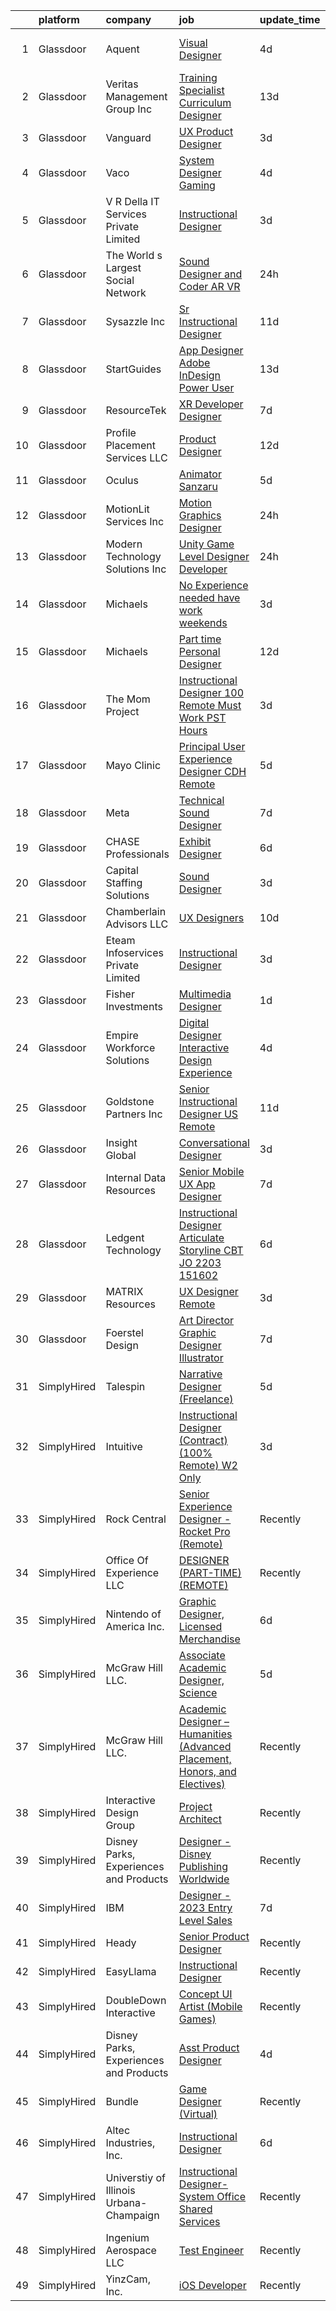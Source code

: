 

|    | platform    | company                                 | job                                                                                                                                                                                                                                                                                                                                                                                                                                                                                                                                                                                                                                                                                                                                                                                                                                                                                                                                                                                                                                                                                                                                                                                                                                                                                                                                                                                                                                                                                                                                                                                                                                                                                                         | update_time   | location          |
|---:|:------------|:----------------------------------------|:------------------------------------------------------------------------------------------------------------------------------------------------------------------------------------------------------------------------------------------------------------------------------------------------------------------------------------------------------------------------------------------------------------------------------------------------------------------------------------------------------------------------------------------------------------------------------------------------------------------------------------------------------------------------------------------------------------------------------------------------------------------------------------------------------------------------------------------------------------------------------------------------------------------------------------------------------------------------------------------------------------------------------------------------------------------------------------------------------------------------------------------------------------------------------------------------------------------------------------------------------------------------------------------------------------------------------------------------------------------------------------------------------------------------------------------------------------------------------------------------------------------------------------------------------------------------------------------------------------------------------------------------------------------------------------------------------------|:--------------|:------------------|
|  1 | Glassdoor   | Aquent                                  | [Visual Designer](https://www.glassdoor.com/partner/jobListing.htm?pos=128&ao=1110586&s=58&guid=0000018311af1ea99a2c6d541a03924d&src=GD_JOB_AD&t=SR&vt=w&cs=1_7cd5816c&cb=1662449033264&jobListingId=1008111964850&cpc=5EFBB0462F9C6B7A&jrtk=3-0-1gc8qu7mai7np801-1gc8qu7msii0t800-673c0b8a42a72014--6NYlbfkN0DMrcEu7yrtATojKJA7cEzGQ3FdRGWLh0CZQInL4ECGI9gD0Wolx9R2v-Aex0-GK06RzUj3HimVX-MT3oMg6KOPSKPv1Rpa7BR-RLSKrraKIL17gtWjZoeLVJFtf-XHvKop-NFVhS53tkJinc44k5HCWsOhsrIAOYQU22rg0KyNqrTEyzF4s9ggAWqzS4kQisqFPLLPNH7gnuB2TfsJzwQYpMzdYVprHbBhQikAZHfFj35ERU_E7LGsWK9G0YhdTEL_CKaii-zTsElPKhOPZETZo_hlwIz9KJKMgUvhrXZ69Mt6AdMMgPdqLmWegu-gEupbZ7ChvzDGqKUbZoWDpJ99dcR7i9iUKX0gfVzyX3Emvr1BYTvi-6arxNZYfH_jrbUlK0f2IRbMs269owqgP7Q7vwlMB7zAr4ZFitlz7scPGHZt24SVhXQah4gQBy3Uhe6ZTcW9X8jZag%3D%3D)                                                                                                                                                                                                                                                                                                                                                                                                                                                                                                                                                                                                                                                                                                                                                                                                                                                                                                           | 4d            | San Francisco, CA |
|  2 | Glassdoor   | Veritas Management Group  Inc           | [Training Specialist Curriculum Designer](https://www.glassdoor.com/partner/jobListing.htm?pos=121&ao=1110586&s=58&guid=0000018311af1ea99a2c6d541a03924d&src=GD_JOB_AD&t=SR&vt=w&ea=1&cs=1_9d3a8b75&cb=1662449033264&jobListingId=1008088623135&cpc=C4A69CCDBB3B9599&jrtk=3-0-1gc8qu7mai7np801-1gc8qu7msii0t800-5bdea39022ee96d7--6NYlbfkN0AwL9nwKinBujlUHd3bnOteLMhe8AWPbYYjEMBC_yUuta8Lk9bb-2a1I5FGaQqxjXl5GxCoiMAopUXM03MZuZKAbrGtpWjCVy2g-eUtYyMff4e6aEGPRBnR3Dyd1ExvDjyTMt9XN5DpynFCrMEkFzaWHhX3rmRsINuN5UT-YBrk4TCTK4Xi24CuYWqtVWedBCb8ufIQrMYBzH7_UVQZ01Hw91TpXFWGQWc2f09E--EuC8yfOtUfEB8-DJ-9_nsuqLmXOiXzCrNNWvlyOeNKKIFTFxQUgtcXOf_j_wqV-xJrAcrwxJbg0YOZn0pxbBdpxJuJyOgczRH8mgCcQYQN3XOEgnNBTWte2MTdvLm34ZbZhtkrrI_47F8IVLwZ_SStrtL-cGbnYfugsKi85qZIZ8JSOjnadtHLKeHzoMmkEkMUG3HBdPKWyPl-hVy5s8ndY7OvHduzUFTdavj8QfqSgWJEPOQEJ5szehdX-Md4OXGvnin3rXhYlMGGGwl0mO1mHSnFsfOI_kmpkl-yE_QRNJ15)                                                                                                                                                                                                                                                                                                                                                                                                                                                                                                                                                                                                                                                                                                                                                                                                          | 13d           | Remote            |
|  3 | Glassdoor   | Vanguard                                | [UX Product Designer](https://www.glassdoor.com/partner/jobListing.htm?pos=113&ao=1110586&s=58&guid=0000018311af1ea99a2c6d541a03924d&src=GD_JOB_AD&t=SR&vt=w&cs=1_0f09b1a1&cb=1662449033262&jobListingId=1008113644865&cpc=C891152315FA1AD8&jrtk=3-0-1gc8qu7mai7np801-1gc8qu7msii0t800-3082cdf00464cc93--6NYlbfkN0BWQs_M7ZA8XLbIFWVw-PYcVVEPryqVLyWhKaEKPskHy2YkbHyHJDwBFABfX2IzFJXkbKN9ozcgFKfUE0onPTRdIMlH-5pwr5Gsrdb1pdh9AUQDiUPLFzRZe-awN96yoiqppcDf9iQn_iOdz3za5fH9X065JwPF33bds0VMtSboovic-aX51CNcoZnP7i-ALJzG94HRQLTpe6PFbNYb7CarIJcw4GySDdAuzpLxVOFx-KksG6pABMlkS2oAn-Zev4XRDsjGTfhj1qv7pciFMMczFD4vTs9nZujLvumGpEzFhYdep3mRbnn12BkEHWNEXVGq3NuWNXhQqI22f7nGmYi9fdvhlgVaN_U_dtN1-gxOYxENcvgBvhDSvx0hTOaCChJWzmIX_HKEQZ-cq8_OI93gYAFZH3stIpu6lVb15IGPvr6gf_-jehAtFULwbx5BS-isls49fxUIw_OHYdbusDUSi_rWtnUS87N5PJI7KDauE1uHbcME3WEf0b1Kr36JKeN6aC29Qo0DvqFV_cOqEBTvC22rl3h_6FULxaY8eSvn4z78l4LcQbIPio3pEtAEU1u1ouO7nJnePTta0eC1Sx_5d51ylmCvKSLCLIW3o0r8FEnFJx_cQNhlCxOKi2E9llvslphf8nw6oQLF3atpVBkTB2eI0g6wIZhWNmcPFtGOJ468gl6Q1_-kwaTOP7mFByjZovP0BAI-BQL-Ul06iXbdjLAXqD821N4CV8ch36YC1dDymGnZEI43hYJiQe3QgWkC-AUa_wkBx-wCsfPGdqo-69tQf3epZPpKlZsUJJ51svmQDZSYEl0iVOx2uRfHOqCCXG3S7SeFI-S73JxLt7VBSHnM168X3PCKZblNlR2S72MYWLmQrGqSkt_aB9M1qX1JTtMc5Nz4z4Vw2CHpqQIkWB3wnOSS8wS76UpLoXG7m4KyAPbQSBFGszDp5M_oUiIlgVyr3n6EuFFEANa73YNvLZ_MaV2yqAjm1zif76ctlNv37BO_c8t6h-KJ8RuzcK_AnE5ZLN-XJ0UcZrDtNe1JhNiJu6bfGtiorR6JezEN1w%3D%3D)                                                                                                                                                                                                                                                                       | 3d            | Remote            |
|  4 | Glassdoor   | Vaco                                    | [System Designer  Gaming](https://www.glassdoor.com/partner/jobListing.htm?pos=112&ao=1110586&s=58&guid=0000018311af1ea99a2c6d541a03924d&src=GD_JOB_AD&t=SR&vt=w&ea=1&cs=1_4d312ec1&cb=1662449033263&jobListingId=1008110168654&cpc=C4A69CCDBB3B9599&jrtk=3-0-1gc8qu7mai7np801-1gc8qu7msii0t800-1418fff10eaba24e--6NYlbfkN0D_sybMACCpf9B-677oK5j6rPldVB6BlrVvFjO_o-GJZbzuF-qh4PxErFUqfUsv_6txMq4qO4BF59x5OmmMqWBq2eMsQXzcbwuDv4advwF3gy-ueN0P2coOBG7i_TS-t2iXgGBrt8G5EfCtWuwRTcokAON6i8sx_EwdBREiOyTbx-vIBsTyCyzcNVe9O9SFQTnyDqVsOpDLwik4Vu1Jq0LTXATfRu2HMp0Z1XF7tb7orc2ap7CzSosrP14yc_AEgHqNd_jIcZvej1Z3Y-GvAx2PYRqGCSRs2HcuVT3qX_fEbrzrUaojbTHzHf9Dkc-BQC7X08gEz2YWAbfGDFUIFtfsMHvdtEwBWWapcUGu4A_BMo8gZcf_6n881FhXgH94hScnGMA_Wp0J7qGWqN9BlASxzy131HdxyMf7XVpcROlCTWXW3IkwRtw2iSie-4NU_dRJX0Rn87iTBZ2IGZieQCrtI5DHh4YmRH4TA0XG55wWiD7lisOiDzpL8vOoh5uSb52D5OQX6s1NFwQNdlzMFJhk6etcKU72bW2SSs1ltqpEwA%3D%3D)                                                                                                                                                                                                                                                                                                                                                                                                                                                                                                                                                                                                                                                                                                                                                                                              | 4d            | Los Angeles, CA   |
|  5 | Glassdoor   | V R Della IT Services Private Limited   | [Instructional Designer](https://www.glassdoor.com/partner/jobListing.htm?pos=106&ao=1110586&s=58&guid=0000018311af1ea99a2c6d541a03924d&src=GD_JOB_AD&t=SR&vt=w&ea=1&cs=1_7d545916&cb=1662449033262&jobListingId=1008114766072&cpc=9908D8D4413DBB8A&jrtk=3-0-1gc8qu7mai7np801-1gc8qu7msii0t800-cf474f3642b24d94--6NYlbfkN0BCfH3gCGpMIZQRxhXoUlG1SCQU1pI8drFJx67PhZnu-KjHoYoYcHCEFHTdji-YRv6Tc4uXmEWKVCrm93-qDYpviG9vrn7DLH4nLfJ9TO6fEthmqCO1KiNIMEN4Xu8wcNYe8TrFmbDNu_ulrD5bcq6w41p049XOI9PzRxt8NTzO7XlJp3bxZzc9DU3AmJUlMtH4GtUTUHez5_-5DdrFOuCqNzhyzwbQlTPz2O89x3xUqINVeGSOilCYrxB2-QL2YXaMjh0YFO4kudizIV5P4b86aAPzy8Im1rYp_yE-idzD39A8rLwdIY_1g5Pa8DIP8lrxOUAafG-il9lUx1TTeSAAep6EOlb96fRzGgJ3corp8i9lcyfz91tQ0P6YjD0HQvcHT3V3K-bb2dqu1JqY1DngKCYbGhEESA03nGIUzqpYEZw0tuuQhBgv882z587usu3cLK9-IsuBbufHoK8ylK9PJpqejPpePhNoOuCTGMbfAo9oNIZNWBhGZbqe6FT53nKP99cbtmNSpA%3D%3D)                                                                                                                                                                                                                                                                                                                                                                                                                                                                                                                                                                                                                                                                                                                                                                                                                               | 3d            | Remote            |
|  6 | Glassdoor   | The World s Largest Social Network      | [Sound Designer and Coder  AR VR ](https://www.glassdoor.com/partner/jobListing.htm?pos=125&ao=1110586&s=58&guid=0000018311af1ea99a2c6d541a03924d&src=GD_JOB_AD&t=SR&vt=w&ea=1&cs=1_8808c6da&cb=1662449033264&jobListingId=1008119621897&cpc=C63BD00756FD6F58&jrtk=3-0-1gc8qu7mai7np801-1gc8qu7msii0t800-792e069ce58ec255--6NYlbfkN0DSgjPPcnEdvoK3uuxfISLALE6pB1FR7YSHOr_tSg5_QGIhoz_2VqUepdcKLBLI_zSAkyoPLr8SW09-PjMp5E3sUsZ27AYwJCrMelMSnXS0uT1ZKTCetCxW1DzSBrWn2OZEGuHuHB4Kpypt8iVx5QGZb1-8THVZWrH1Dg0s0-WNklFEyS_twdARqCFtcfedlNV25zKGU6wjfviISwmDo9Pwq8ATAAKbmCOolH_vcoqkAvIPtmBeqY04dwZiEVlinlu7KxC8rHiA-335zFHWqt2Z5psYB4FeBODdBMO8qN9sCNwWdQZ5_FHF0QbRD84EwOdwwyS1khqaHBsMiY9jNuOVJG5waH2eHgPMumKUF9BqB0QML75-gruwkOARcCQWm1d6mW7o5A1KJ6T7H4KBTeayxH7OLsU3eaD8XGb5UQpec6vIMXSH8b3yc9_H6GqHb7hzUz96SW5GQlkHVK3Nm4Gfep7PDUI4FkWhuDCsuFXMQ2JwN8AW1YdCGOA0SNtf21Q38izPTytONA_0j-h-m5soYTXJHwM5u07KnFa1MDbUPKyv8ULk3Hjkojo8rp-Qam-KEq5fZrg5mVq9-R4RS4m7)                                                                                                                                                                                                                                                                                                                                                                                                                                                                                                                                                                                                                                                                                                                                                 | 24h           | Baltimore, MD     |
|  7 | Glassdoor   | Sysazzle Inc                            | [Sr  Instructional Designer](https://www.glassdoor.com/partner/jobListing.htm?pos=124&ao=1110586&s=58&guid=0000018311af1ea99a2c6d541a03924d&src=GD_JOB_AD&t=SR&vt=w&ea=1&cs=1_ce549ad2&cb=1662449033264&jobListingId=1008094371868&cpc=AC285F3A3ECA6BB0&jrtk=3-0-1gc8qu7mai7np801-1gc8qu7msii0t800-d1e30eb564645d32--6NYlbfkN0BHmuOUQiGxZlIboXRCrnOB1bk0QkSGbGX7yxzhgRysNhglpeekY3X1wDa7BzirfJIE-XZI96pT4vsCDo_PwVhCrQa8H_dn6HuGc3dI6Au5lFOBOQnw88rRufmRln1Uzxma7VZhtrwMd6uMTKFJi1s8KhsbQhyj9AFtzXfcqHMAkMfzRW14V10xerNyCpWVtNwoUAgewbFbUBAAsWxzbTt9C-uNRmieJIqKYwJ43Aseps6W190fhd77Ix5molR_7FxdwKA8_5H-jTVvNeWN3UEcY9iwXXpjg_7DGI8qh8nTVKuaza9Bgm0oHKi20ks7u9dxO9gKNh5aI2no6XjC5uCfLNqShAJHnUxaqK52smo7KEbaONlMi_GOZ5Ou6x-0mslVhdn7JZgFrJzcUPkksjZ6hIlsz6LtUOO4cvn5E0eHOurvYax6MhPIbwA8DZEAe3v8_I6UdLL4tRrTjK4NLQ80w4418ofnU-vXQ-GAOai1sMjaBJxoI0WN)                                                                                                                                                                                                                                                                                                                                                                                                                                                                                                                                                                                                                                                                                                                                                                                                                                                       | 11d           | Remote            |
|  8 | Glassdoor   | StartGuides                             | [App Designer  Adobe InDesign Power User ](https://www.glassdoor.com/partner/jobListing.htm?pos=101&ao=1110586&s=58&guid=0000018311af1ea99a2c6d541a03924d&src=GD_JOB_AD&t=SR&vt=w&ea=1&cs=1_6d9813a1&cb=1662449033261&jobListingId=1008088538363&cpc=D8FBC54B4F16B65F&jrtk=3-0-1gc8qu7mai7np801-1gc8qu7msii0t800-96c1ef37c7c42844--6NYlbfkN0BdDHiSlq2TKVYTvK036ioTcRDjelCKzvFOpLFiF--0ifFBawJxXnTBRrme4BtAjLGXlVzX8tdC_e-viL-RKUNwPord6kvhKxvtO7i9QRJ0XshgBcx2IpgAV-b4qsyE3slqMTe3QUAoybcJ_es6hWv28W5fI5iJXpx0-ofWnP41A7VY8MDkF5-GeL-2NpbbCRW1DrzSgoPoLs6nWZgsklRRYAvWlq68rF74ySGnmU4i_kmTtsbOj6FAF8rtD4Few9VeezzUe6DuRMZ_ZaiXhgOHd08a3mGtv-_TpZ2IKvoT1wo2STBICdREpTehBruAFbJh3F4PvcdjlDYY1lWq4Tx5hnDc0LtmUamZFEzmYcR1XHYg_nPl0HDuE20pYz37Q9_7oJ71mE5f0XGpZynSGF8tArqncRuO7EilZ_71Oyztrf8asAT_fd9i_iGnlYLJyp9iGN8OQavJjFxyC6Ei4fj22DSRiHsaIm2lZ5wBshCB2NScLl9SY3Y92ng5tETUoAPcBxJUbKqoinSs33qi29I8ntT5Ng3iPXI%3D)                                                                                                                                                                                                                                                                                                                                                                                                                                                                                                                                                                                                                                                                                                                                                                                           | 13d           | Remote            |
|  9 | Glassdoor   | ResourceTek                             | [XR Developer   Designer](https://www.glassdoor.com/partner/jobListing.htm?pos=118&ao=1110586&s=58&guid=0000018311af1ea99a2c6d541a03924d&src=GD_JOB_AD&t=SR&vt=w&ea=1&cs=1_0bf66971&cb=1662449033263&jobListingId=1008101557406&cpc=92BEE8AC7E71C1CB&jrtk=3-0-1gc8qu7mai7np801-1gc8qu7msii0t800-072caf7674237d89--6NYlbfkN0DAUWiHVvTL3qSwCPlAGxP_Kyyv6-P4DkM9fZj4wgGgrfYHW_oRckNsoyvUy_uCFBTnj-gxWQMbwZyu9ARnspb5lSdvE56UGWTSNsLhRmHfuYTWj-9hxqZCyITxGQWhSGXFDv_cYkBELCHqlIM5lFGaplZPk184FOE_L81nEOXljzOhTZj5iiaA5i3BVbxg1cxr_whgZYjvmrkMCZp7E4vsFs3KCH9T-hbEli4zi0PK5XDOGMj6sLs25OZMjywmWbn9Y34ztRa85TV4gz8x1H-YruvrmWrRPwVqEVFYpcrjc5r3Vo4d-uixFNtln9wikIqFdOgItBYdTCCI5yl0b8G6dguyR_qJqRaCW8U1p--mlRB7BX5hWJVEDMqSqVFgbGGLarE9WPyhVqdISKY3NrjFq4vNj9u6f6Y4EIfjTg5SGS4Pod1YoHR5Apo52Aok9Zb0mSQjkf2bwhioKqI7lrPu3UuR421rr25nZc3_g0zfBvdDwPSjB0FItPwd-2Jia7VHzs_qEo9MOg%3D%3D)                                                                                                                                                                                                                                                                                                                                                                                                                                                                                                                                                                                                                                                                                                                                                                                                                              | 7d            | Nashville, TN     |
| 10 | Glassdoor   | Profile Placement Services  LLC         | [Product Designer](https://www.glassdoor.com/partner/jobListing.htm?pos=117&ao=1110586&s=58&guid=0000018311af1ea99a2c6d541a03924d&src=GD_JOB_AD&t=SR&vt=w&ea=1&cs=1_b6c23d8e&cb=1662449033263&jobListingId=1008091604794&cpc=2C031D2D3FF29DE7&jrtk=3-0-1gc8qu7mai7np801-1gc8qu7msii0t800-befc162cad752cb3--6NYlbfkN0AB9QmTA0CCjNV0D_cA_rQfbQIKI-slyn3CIlmX3zDlnnk7S89tk6b_lE3bmj4GiGS56a7MTYHFpv7g_o3M4EMA7ASAIV_4RZjY7YG5Le5iaArOMnH1-qpBKVYl5NMWcNilF57NrWKa9avNPAsDAwxlQMfxTn6G2Kyd0BBh3UO1_f6APvOCM24bRe_aIw4wIhGNylgZ5CSir-B1pKpt9Uq-b-gutgp6zZ6Bj0BIF0geqgPluPjwfUyLUTNnW6ngJ-tUj_4s85gX6vzz_Mr6WDk8HXEAKcr68rSWe4WhpY9NdplaurEwm_19OkhnHaHTxqrpZFn7HkFfAeV5j3EdcoXHUCPPka28mXwuWQH7tvogILbLCcdbue1wVqZ5MbZowvZhaFDxF6rFQAW977MLgy7y6bvnbwPN74rG7r9YbVOLhiOefou0DB1cwQ2e63JNL8X13G6q-ivbszuPbD7XnxX5wkjBg9h4nBWnhgZIGjA7PNc1DPew60oHuiQOk-6Cwz1oSde6_8ap-faTq69xdh7wFcw4cqWouUTmTTHFy3SjZOQnJTo87PC4)                                                                                                                                                                                                                                                                                                                                                                                                                                                                                                                                                                                                                                                                                                                                                                                                 | 12d           | Baltimore, MD     |
| 11 | Glassdoor   | Oculus                                  | [Animator   Sanzaru](https://www.glassdoor.com/partner/jobListing.htm?pos=110&ao=1110586&s=58&guid=0000018311af1ea99a2c6d541a03924d&src=GD_JOB_AD&t=SR&vt=w&cs=1_6afa4559&cb=1662449033262&jobListingId=1008107989369&cpc=149B3D5996025BBA&jrtk=3-0-1gc8qu7mai7np801-1gc8qu7msii0t800-75245e87e8db6e8c--6NYlbfkN0DYl4UJW4r1Vl7FEn6T9F-rD9lpC-0oMJVSiWjK_MGUd8e8cHXcpv6KPyjLHZEfqkXwCrjci5IV6ZLm8kPtj3tr1HGtLjURCM6O00QyEjX0TGIouoQRA0h3IAyy6vhZyjWtYu8gn9rv4Bk44rb-dFTX5vcMkCRXyjuQ4w7-7ua_Nr6FAN2nFnxsTn2pw6Xn22NCKxut-gUcDcbJeI2Cs-OgQVBHEGextp_TnksID1bG3Eh1GZYlz3gbMLtPCcEvFTZSn2jsOmKu0FGSfoDZNUTDvW6F8sYnzgHIS8MQSJiUMyfrcWSZl_TtXOY4Zpm_BwrCQwvjWnhDP-4Dcyb7J4wxdcPyOO9C_le208n6E0AbvFRLdr8RHgOIm1E4MM-sRlPjoGJs3uCYhBIUWZH7_ERffpopmQamsnccfQ1Qi84--DusXkv-Tb4EIZRYshZdPXWVcYl_M9ZzS28Ho0GDTTnjekEFxF1Q_JB5Iml9JA3bex2LuEQLw90l9DaSTfrtruITg_RFQaJTT26T0cOKw_zDHXaJMRpco5NpO1dFLm_PataxuXTtvD5kPFa-p-pf4MmmIiOQKEwxvLQIVhdiNAM5cDfq94JTZ33fzSXh6BaFX_NUkrDD-UFPbk_xQMgEXgEl9ixQ-NwLIK-5wpwwhQkVar2wOhvURuqIhNDkFlrZa6MuGY56XEJWvz5V1T5IVF4PLMV-6Qa3l9PXZ_m2py2tRs6JgxM77EqRAY_lGP9_4iWmLhOkw5lXh9D0zRJHJYny6fl1k8WbGdpqXIU28-uXf6fY9SK0zBYBe2WOiwaW-9q5irdGfVK-bjthyVysEs1c0mokB4HurMItmfErTxYFE86uWsN248C4jmsSyQ_CxvwA7qIo3EUpTtFh333j_4zkcp9UFWK1GONs46D83RfEGKlxf2ka_tdpXhgKI4C-Z25cN2dXalJ_P-caaRn9oGya33P7eyDzktHAxxvV9DKm7rpDoVQp_qCNE5RnxDebiTvCuGGOC_9vlNCDyJPzlDIlBrIQnc1xJmHIMBeL_agJw-8TbFCBfPJnJzCZlknMuZGXLHGGFhQv)                                                                                                                                                                                                                                                                    | 5d            | Remote            |
| 12 | Glassdoor   | MotionLit Services Inc                  | [Motion Graphics Designer](https://www.glassdoor.com/partner/jobListing.htm?pos=102&ao=1110586&s=58&guid=0000018311af1ea99a2c6d541a03924d&src=GD_JOB_AD&t=SR&vt=w&ea=1&cs=1_dff8a736&cb=1662449033261&jobListingId=1008118834915&cpc=82ABD2B5CEB98952&jrtk=3-0-1gc8qu7mai7np801-1gc8qu7msii0t800-7e2b2005b4934422--6NYlbfkN0BxZ_fTHDykBT8bkyaW_nA86bNyNWonFLhpBkGzLq216VBtLMhqdqV6QnhSB4zcIGHIAHqXQZGubJ2IzJVab5JqN6RACrqXzb19SK4kqbvukQlxo0bZfeE0GOj3lSMcX7igfUmKOc35E5nOcr1UxhRr9nWxwlYrEW45htMnz26t4oyRujYt6x10zrsBG62W09GwsB4cB2u3HveZgWzITeyAqeV0vzRk-ensyF6T7fair0aWThI_pIisvNfJNmfm8ZvNdayZfHCi7I3tylhCk1Pw0wMIWzEQ8noufOTQ8FoJdEBjQ9OPykF7js0r5jUswbVAMOjUsDtBDZVfS7jfb6U13ddssOdb9i58cep_9K6dmbn4IluP1_yD6WeUASxOAB3mOCY4XwhDqp104i_1P6bH0LSChggJC7tTEM-mnCjWunwzCK3PKW0GDH2knFzHctqcO5G6C8T6n5fqT0AyOlkKojFHI9mTD-3UQdTAJrdBOvwrN82GJToRihkhMeJet_RcJdl3d8iAhQ%3D%3D)                                                                                                                                                                                                                                                                                                                                                                                                                                                                                                                                                                                                                                                                                                                                                                                                                             | 24h           | Remote            |
| 13 | Glassdoor   | Modern Technology Solutions  Inc        | [Unity Game Level Designer  Developer](https://www.glassdoor.com/partner/jobListing.htm?pos=107&ao=1110586&s=58&guid=0000018311af1ea99a2c6d541a03924d&src=GD_JOB_AD&t=SR&vt=w&cs=1_bb07f98d&cb=1662449033262&jobListingId=1008118073337&cpc=F41FEAB56D215062&jrtk=3-0-1gc8qu7mai7np801-1gc8qu7msii0t800-7a77bec5f47a1c20--6NYlbfkN0C26OT7h5zXl7z1yVTYwN1d43osiYS9hmGqw_eY7i5KFzRWaSyxghJjTLzNEsEWeJiHZflltYBQZMMhPes5urgY-ad-0Nu8FFvc_E3IswurReHzekzEABt8SHqNfN2UquNcVWAydwdYbxC-bDuq2BbvUGvupt1C7o9xFBRqxUbuUEqDKSgnTMDFpQiy5AXdMaGYeGR2GYkSKlMseJvQ5Zy-pP7POrfd-SQ6ZgsJR6aLlFnzlCsijZPtvd9_QVv4xkkT7HWnjM5bG7PncEP2_b2EqNrSlQ2HgcsTxKE0QVRTfNMG9gPN9ly8N5JvLzFbQHmvI0ZkiSwXQpaTdnbsENE9qoZhY7F_qCyAvXnUwsB_htZqK5Fs5dLGyI88yc49veGsDZ1W5xI1l9R5Qgb6qAVx0maFbe2G60DKb68B89e5BHMByJrKhkkF)                                                                                                                                                                                                                                                                                                                                                                                                                                                                                                                                                                                                                                                                                                                                                                                                                                                                                                                  | 24h           | Alexandria, VA    |
| 14 | Glassdoor   | Michaels                                | [No Experience needed have work weekends](https://www.glassdoor.com/partner/jobListing.htm?pos=108&ao=1110586&s=58&guid=0000018311af1ea99a2c6d541a03924d&src=GD_JOB_AD&t=SR&vt=w&cs=1_191011aa&cb=1662449033262&jobListingId=1008114322609&cpc=F41FEAB56D215062&jrtk=3-0-1gc8qu7mai7np801-1gc8qu7msii0t800-2efc4c7e3350992d--6NYlbfkN0DnvcQb5DApcZ8wG4jD8tGH80yX0mr-fEwGilmNgCyFOb0Qrh84gfIp-fCOZs2hP-6piGYGsXsh1AusRC7z0a_i1U-nmiK2eN0HY1LwYvzWQDHWbuZDsA-_CNXOHLr0-il7Jlw9jwcC9LYCM0QuY6EXfdN55J5nQsEO3ZYu1D-3S36SsKED9dyyUosjguGDqFcv8OBZVgyIW-RkJBCadB8OFNl0wd6esNQJlVf__UAUMnRpKu2qLsevWQy0CDhHcEjodwCtWjqdjyE1yIiL3TFfpJKtwkJMs5dtv3XEsIiDid93BVWWKBQRJwpr1gt4Aq75zP7IpDYYRENR9T20gChSMjWviytGYSpUW0CTFKxhy_KiGwC94am7lBiDgAkiOmIwRnXxsMWQvEqfAip1W63t6_I-OXEE-WkZKMkTPje1H_fbyxNRBCWCgy620V5R7p6wzW2_DW6G2on9PD4q-6hQh735XtbRU7Ipc0d--VT6A_P1eEhAJR7JqX8bm1eJR07Vd0oLE1-U6qOlo01Ym1SVFiT_WA7bpw0csKXrFDTiuCceB8zSgd3k7GxjYJtYwOt30JCYOQ0F6MMG6XvH0BGWptXLKQPDwVwCcXvMxGJDH0JAt3CkV4WmLwPWJiZMUrVeeceROmcXt6zq5dAo8brVUfPMax3C1JtioUFF7JDcyyIVuXyfLIy9nq6qEEcupf1QRKEcJ45rx05AejN5OpiCKW1uUVVzs3rXXlqh3qCrt0Xz5zaUl1a3ONKl5ZRRwQ8Eiz1WiHpgKqAzC0t10oIymJaaEOoo04692wHJs_QRwhm6clwsvX_Xli-3sDqJ392Pc70CUdjv-tIoiwtEYBOpqhrh47v79te5-zW9L0HkUGh_Q9bXCET1zBWblwSt4E6e79842FGLRYi4Pj6-2pfJG51qwC5g19wFUEw26DiqlEDh29J1lvUdFWh30ALGpzSnF71GlFQ3UKXZ6J19ypOnY3uvEc5XriLYd58oJivvwTcmuXEbHXlp8j_wtXWqINWWEuVhjuQBpUELBzJjC1_XPXOB4ofKPgipinIMrPlbigjyq9Bq9st1PrWJ6Cx8qpABUOYub3zbRJ7RA74xPQO5_ATIp8b-RZ59wa0YolF3LpDqX1FuoVf8oGSmOssWmmeBOIE0Ks4XO0icqJtmO7vpMs8nCb565l8B32GMvvCd0CaTZoTIN7RzHtos2PyWbRFlWmOS3ey7F4-K-ISaA-JuI_L3eD2z8i2TU4upJPlRTQ7orKx9APoud9olG7V34HDu0srbSvxUz1E7qKRQxx_vEh15BmDzEwQ%3D) | 3d            | Fort Worth, TX    |
| 15 | Glassdoor   | Michaels                                | [Part time Personal Designer](https://www.glassdoor.com/partner/jobListing.htm?pos=119&ao=1110586&s=58&guid=0000018311af1ea99a2c6d541a03924d&src=GD_JOB_AD&t=SR&vt=w&cs=1_7ad39641&cb=1662449033263&jobListingId=1008090942119&cpc=AC285F3A3ECA6BB0&jrtk=3-0-1gc8qu7mai7np801-1gc8qu7msii0t800-d37c1e2fdd36ac42--6NYlbfkN0DnvcQb5DApcZ8wG4jD8tGH80yX0mr-fEwGilmNgCyFOb0Qrh84gfIp-fCOZs2hP-5EvqYOzeZno3DaxwqRFCMzS8E3Y6ClWXGyoBmZQKhyynIEACbmRxWrXIs28UNavvVHCr4flNbPR-WGfBZnpclTbEWMZIG7TXrvHvpQn5igBLDTLEH8b7mfX7kcxniek5f6o3oSYuZR1-3Xh_vfx875dD3FqCh5HAgUMbXuPr5IDHBnkf9bmRYyzsbSuivtek0AeiIy76T75SEAnZRkijx30w9UM_EGfIRycdIA6o98GtSwTaEf9gD7akDpens8d0942LG68qvLViXeJtdYgnlKiHEO3ZoeXIbQWldZgc65jE3i9wIkVreDSzOXoIUziAZKqSUa-SpTzgAQQOH6RZyysLtM0vQd20un2PIllfDgaYUePxcqCKkcJ36CUk7VN8f23BCvM7tFF-ttt7Dnk3dzs9MqGue48loSY5e4TiSDw14cARIN2uqbKJA9MnNKyAhzvIF92qGhOMHtKtlOzw7bJx6ciCjRx1x55lKZr0swD-tRrI63a-QSOcwxY8VuMVgZpdBj-J3PMnM2ngozoskeu_siA_wWEzJBLaCwHSrk7TKtL9WGLZMzxTquhb2LHDIVnD-k1TqH50O2U6Xroikg1Bbw_JkgtyYHNeUjmHE9b0Fk5j3gjAwwkgGzEu8F1cNezBYgIZKMo_LhY5r_4E8JnPsyV3Nwp_IkQPYoyQaBSaCiOzczXI1TPcnOU3IBoP7Jnar1iapRVVHrcCWA70mlWgE9D41F4vnifACNkLEG20tClRtAWV5F4cjvuoc8t5_ccN4BYmcrd-mbaw9tGKQ7cp4PBQyKZ-wbUwzH3p7k5hCWLL_QiEOs1hSIESih9ihuM9tmZU5PdDIqS47uzN0hJZYUfJ1_Cu07lkr1vjlJpuWUDnJvcG0wQhf3gQ5b3PcxEFdsUJfzfinNTuJZ-WGBZ8BtSj_dUM0DSJZKTRjAc1R4FcdwJ2yw23UrQUSNVKx6q2ckPhBEg2EQ1TW3_Hex2TUpNdR8pIiK6UysUcdtr_x9Us29aXHsgHnY4ayoeBzdnM8O9oyi-YMNRbXuYcEN70DlgRYqiw8Drp85SIc5hJGLpdmV6pfbolTSbpNcL5M4NpNTI8a3Y509T6NC2d3cGS7aTe3wGKd7yDajWnO9mzvIbv_TYEg5w3-bAM824etftyOG6MNNMj7Loi4rwWDfuBTwn4yhaic%3D)                                                                             | 12d           | Morrisville, NC   |
| 16 | Glassdoor   | The Mom Project                         | [Instructional Designer  100  Remote  Must Work PST Hours ](https://www.glassdoor.com/partner/jobListing.htm?pos=116&ao=1110586&s=58&guid=0000018311af1ea99a2c6d541a03924d&src=GD_JOB_AD&t=SR&vt=w&cs=1_3e8ad4ca&cb=1662449033263&jobListingId=1008114524220&cpc=8D52E76475A7E842&jrtk=3-0-1gc8qu7mai7np801-1gc8qu7msii0t800-00636382b1745b9d--6NYlbfkN0BDp_epf89aHDQhKpPegNJQ_ldQpEFZQsM9OcONMGxWx6pU56EKHF58QjVdAUvn2gXAKZvtbcsuNzAQzpCiXs6-EzB9y7wsNWtW8ttyUYm7y1GJMKwxGmRNVkX1Lj5C5U-ABvI5K0Z7zZFlNhveQnZlWaCb3AfRTWkTSxAVwjbG9SXiecHPqzk4w0UZjC-J02pScIvMq6lDRQCIICc_MAA8bC1hfWdWHnKVHjsuC5SmTdQd3owIFM2vyCPu9M3PviO_jh-v14F3jZccYlQvYYeANO1GjKBqudI9x7C_jcuK4hbLEh89Al75KK9Z2kPIvPVlEOslTii1XZiDtZagG3GiHy1e6pzXE1Z5XJstx5Wo2phg1CLOCHGUeUvyb5-dkrc-mAYCCjAtxmXqogOewBMoScfmHCaUv7ipNeQi1m_yrZMbTVvmFQQuIBnRr7EOvdMHgmliuXIDKrW824iaZVoh-IoaqNQJqCLNwxvVxi5jCzzrFT5RBAXVu_Kl6Wi696bu5pqZlsg9OLagiCTZqnh1w8NVx3kslAmU8gmQyPxREIFEhcduCCBsms3Ejhso6uM%3D)                                                                                                                                                                                                                                                                                                                                                                                                                                                                                                                                                                                                                                                                                                                                               | 3d            | Remote            |
| 17 | Glassdoor   | Mayo Clinic                             | [Principal User Experience Designer   CDH   Remote](https://www.glassdoor.com/partner/jobListing.htm?pos=114&ao=1110586&s=58&guid=0000018311af1ea99a2c6d541a03924d&src=GD_JOB_AD&t=SR&vt=w&cs=1_f457b392&cb=1662449033262&jobListingId=1008105532992&cpc=5EFBB0462F9C6B7A&jrtk=3-0-1gc8qu7mai7np801-1gc8qu7msii0t800-722971a95f8cccaf--6NYlbfkN0DAEceP-M7Shj5_gfKRzkCBllP1lnjH5WM5gyIsLK1tG5I7LeeaiVBc2NmkugE2pFB8AvnYv6INl6VpgY7YQrX7ccsZTDO2vHEKWGkOiJVjpdEpk0qVXM2_Md517QauaH1F_ZoauYafTgy16GdFf2W1fhRuqKiIflxNTxErnC6o-B2nyTWb3SLELHXvXE4WV_vz1FgsL388gMKtYOJ5BRkzQFOtl3gdEVtkdjqYhwJsZTnFhowvRlvH20a5LplcZY-zlQCoP55wpg0VHK4T9a63S5Ar5IVNm2T1WJJknxEuzuJ4FDlSN_asqa9HO377WhZIh-Y8spvb4e5oQaLuT49N7JCsahggf_e31nHvJrOcKtp3aRuFwDbtNafMEi9OEINhsy1Gvlm19TAbnuiRD5PN3Ouz8r5T4n1-rCIKVQRpfhy4ZG4QTPOKuOzIS1ohR81xR2M2moWumg%3D%3D)                                                                                                                                                                                                                                                                                                                                                                                                                                                                                                                                                                                                                                                                                                                                                                                                                                                                         | 5d            | Jacksonville, FL  |
| 18 | Glassdoor   | Meta                                    | [Technical Sound Designer](https://www.glassdoor.com/partner/jobListing.htm?pos=103&ao=1110586&s=58&guid=0000018311af1ea99a2c6d541a03924d&src=GD_JOB_AD&t=SR&vt=w&cs=1_e38becb9&cb=1662449033261&jobListingId=1008102577905&cpc=48B9F4758953335C&jrtk=3-0-1gc8qu7mai7np801-1gc8qu7msii0t800-43ee8e8957f197b7--6NYlbfkN0DYl4UJW4r1Vl7FEn6T9F-rD9lpC-0oMJVSiWjK_MGUd8e8cHXcpv6KPyjLHZEfqkWRCwULr6X75ieJARrAKqgWzisG7J3CWnOtR8MXVg9h6RHVQw8LxsUXbtRHyQGBkIiZRs1E6q1KlzilZzbDkEbl4cSfOYHD8WJrsx4Oe5zq0efzKGC4tT9j4LIwYr4PYn5NjV4YGU46WtV1yoAMhJoWAGcnvTUUWYQ__bptTneliwC-Wnq67--ygoP3BPFD_AvzF1mMYs3GZ_E5ezX2OQXTJBz7G_jn4BJ-9T-sr9YUl7ITKItWAEvAEnHiKg7EQGaZL8PokLWGlOSzpxFvMQCa3CYW1uFj8UOmD97WYw7MAsPUgaRjPWfZJ59xuzybIAytaneao-taQmDfHUwCtKfKJYj3Nbw3ZBXpS00d0s4x8TLuSKv_2EplL-Co3cPZcUVwpJ6D9xGDKmu42YpFDn7Yrc5-NGFRQ4fU7vgYAgIotCrdQ0fsiEM47i6WBZ8zk31xpPulr2LdvGKhsoKwerh-AZShgqQTiZNK7QspvYx-fJm4Yf-tterxyF8kIgzucwz5Ueg6wduxL8kX6ntqGpK2Qun7BKedhg0KHaAYXysNyn3pB3-Rg_DrnjEiPXVIeRhXSrZqKwIM-9fwjadEilNQxmmkVvaBToaJHxv6UZ8_XeAv3iqLVeD2MSvdq32YjKPArTKLJ_FDIyW6CMUzzyTi9TxyTblh3IUlvEjXu8Rl2OnaxaJdCNw4Sm-HMu2lvctjhnaX_V__QO-TbuG68KCa7FKxJ3CQTBzgQEEQAXbzdKGY-DmUqZ-5ScKAwsHtFkQyGmrwDU3hC753gwojy_3AYRePd97kBPZbHHhtFRzSqcw66a76P_WqRFaVwnNMv5CESa1vRtnc_kPtF6qztzDI7XfwfHEi_3Jdz6thsbB0wEIUijrk83WVftlagvECT3c4A8GDNcGGYS08EYcZfSnh4sKafGEA3EVZAL9-nOPc5IWOSsh6o1lZj3vozfSE48_1YaG1t9j3ir8u-CRfVoBDbB05Lig-jGbwtNcZDzC8ySAllaBJM7DD)                                                                                                                                                                                                                                                              | 7d            | Remote            |
| 19 | Glassdoor   | CHASE Professionals                     | [Exhibit Designer](https://www.glassdoor.com/partner/jobListing.htm?pos=111&ao=1110586&s=58&guid=0000018311af1ea99a2c6d541a03924d&src=GD_JOB_AD&t=SR&vt=w&ea=1&cs=1_87f37ac6&cb=1662449033262&jobListingId=1008104138129&cpc=3794EC2BC9A3BB0B&jrtk=3-0-1gc8qu7mai7np801-1gc8qu7msii0t800-771654f127963371--6NYlbfkN0BxclAmqT38RfGsSQF9ZwwZA5XuarZhQwJ9ujjtRR8pUGZEzSoYChODqaenXRzz6gvBZwtxZLPvif1AKh40IIH1tV2XwrpnHliZ7aqiROEbHUwsfwyzPimUTxMsGpjZBVrEArmYaFfc_-FxyJ04tokHJSXtIW_7XvyUV5HXtYMYMpMQhPqTxi7ZHEK21UvtAykqZUi1YYLA-vtSd4gyvDbON3CwvH1GQtQV6glIexsUKlM7FYUq4_tLQIXD_C3eDvejcmzW3a2mgJxjETfdgznxaxiBlQi5udJ0Uh5BCupq1yxOyryf8cmBj7-8AesgOm73mxJXGyjmeNLQFeVczdi9sPDfxIxYn0H8qVSIzjfCiQQppS6UZwZ04QJfbbWBwgotPsQ_fVKOKjuyPKDOgCUJUtUC74R3v24FskAO8i89Wxa8YP9DU7-QbuDxoPfi_c5Txbj0t_fewxRbfTs__f6CGYUV-fbfJAhnOXo2PN1sBPEL_KV1FOhLL6fzoQYW3Oo%3D)                                                                                                                                                                                                                                                                                                                                                                                                                                                                                                                                                                                                                                                                                                                                                                                                                                                   | 6d            | Suwanee, GA       |
| 20 | Glassdoor   | Capital Staffing Solutions              | [Sound Designer](https://www.glassdoor.com/partner/jobListing.htm?pos=105&ao=1110586&s=58&guid=0000018311af1ea99a2c6d541a03924d&src=GD_JOB_AD&t=SR&vt=w&ea=1&cs=1_8b070062&cb=1662449033262&jobListingId=1008114673769&cpc=AC285F3A3ECA6BB0&jrtk=3-0-1gc8qu7mai7np801-1gc8qu7msii0t800-3cf9c4beffe0f53b--6NYlbfkN0AHXq2vAVwR3IH7wgnTMdWCa3HguypIXx0DFudX-u0zu6XSU0N9gDGCMsnO9yvyAfOwa8g56LmOu2v5BqTyUWI-P-FHhw_nPpRwvTGpbiobSjlY3aMGBIsHjbQ7BLj2UK1En204fVzriu4jGeXSVngKL-LmU3roN5d-pjOwH0Oiz2-5HsHzW7-9PDXfitx8jQrtONIrwKxXtQZj2kOr50z7eoUaKhFQyq3oo0f_Wu1d2x-2d49X7khOPl7v5mKFqXhkWFK_OQpX6U6vfECi4NCYxlVTFSAhQsmQzAd-VQQY-Jcxj4g0-jhDCNZ--blOL9yUVxojqQjHWjmqGn3fL7bS5Dr74TfetJI8GY6HRbErRnk-L0U0U8KLMrHUCNR6ZjK0U4eRp4aMk3ZidWW1iZvY8fLmEOZBd1FejbgVUNdRS1sPiMnW67isA8ROkyFftYzIarwr2bbPObF9fZFoq7vZjInribgPKwx4eyuZAYhluSnjE_2iNcFsDNmjxtbPOQGK7pEAcBVVCQ%3D%3D)                                                                                                                                                                                                                                                                                                                                                                                                                                                                                                                                                                                                                                                                                                                                                                                                                                       | 3d            | Seattle, WA       |
| 21 | Glassdoor   | Chamberlain Advisors LLC                | [UX Designers](https://www.glassdoor.com/partner/jobListing.htm?pos=127&ao=1110586&s=58&guid=0000018311af1ea99a2c6d541a03924d&src=GD_JOB_AD&t=SR&vt=w&ea=1&cs=1_af507c3b&cb=1662449033264&jobListingId=1008096884075&cpc=5EFBB0462F9C6B7A&jrtk=3-0-1gc8qu7mai7np801-1gc8qu7msii0t800-b9985578ba1a3960--6NYlbfkN0BQTv-RBlFqOUTGJDM9bmyVsbFrrtwBOBspE1hX8D6Q4-fdJwmOdTuHVG0bFerBQ6uI9ZgQ18cE7A8NPj8qbN43-o9_0Yza44VUe5jzHyi-qFS_wnjlcU5Zppw4CB2rHqFHaEFfXPtI0scp2SHPTlq4SLlR-tGmkfD4WGvhYu_BI58x-fQ2D6ALA9pZ_5-anAgyJDKrlI8MSIHi2gX4TV6KUNW5FY3jEf7wRV7mu513ack2qxD-SFe4_vJOZMx7mpLZCIay0bfkNVqi_sIFDQ6dmRYzm2rWEdTqBUUIyYfh3A6qSA2sANSWB86ZD5H9pN1DYPLZHzYYRzQz7gEHr3CH3pdHyLYUGOxX0c7s4SlLHnSyaP8wdWn3uqOctE2i20wQJJe3-Nx3OJ9iHed9sYC8LDDhQpK_XoIJr5RnCZ_2nK7hr7AFDxNAmr8A55RxnrSZ0qISp-2Os53qxPx3uzWDBi2WGjgOoxJBane07rcIsOUNTw7g9--L1kwnKSDsgYZZ5_yh8sbBKiXREj3bJbow)                                                                                                                                                                                                                                                                                                                                                                                                                                                                                                                                                                                                                                                                                                                                                                                                                                     | 10d           | Chicago, IL       |
| 22 | Glassdoor   | Eteam Infoservices Private Limited      | [Instructional Designer](https://www.glassdoor.com/partner/jobListing.htm?pos=129&ao=1110586&s=58&guid=0000018311af1ea99a2c6d541a03924d&src=GD_JOB_AD&t=SR&vt=w&ea=1&cs=1_55853c04&cb=1662449033264&jobListingId=1008114366347&cpc=9DC6E4D8324653EE&jrtk=3-0-1gc8qu7mai7np801-1gc8qu7msii0t800-6942a7683f2c34d3--6NYlbfkN0C8m_JdlB1zGpOEtblpya8mCFrNeSfWDqtG0UBg-znMcsDDVtSEt9Mcvixgg0ZX6BkDUAJ7x23O1CFj1oMqiA7VvUZQeyPSS86QQCE6yUFoQRhqO3f3xlkFuOuaS0hp7XAE9lYvh0p0qdPAeeeLl1K3ibfCLdVNMc5HHIhqUR1wtVIk2uNtzhpeO7njdQyYNEVGt_QNNiJpHebBXsJdZHPsJSYBOlL7xIRWobOb9nH4hfeZQytjOSurxTQ0-7UIWnmeTC54iHyXeCOp8KttpkPtsDz1EPdUFS0lhlpu1ysehs-lFs-KAHAxrfBwDUuCa9NWJk-ewI6XXGpvXiJShaiEUmyrijc3QAW2PJLIqanDQ7E10aVg7UfyT_APuWVC4klv0DAxarGtPmy5pAi8FRRSABYCHekPS2SrzCGKNg7Af-1WrkyP9W3WMxqTnx2fJei_7jQiDthp2IeiuaoUd-SBdSLPV1Mfi2t9sVg4r-A3lELw6SL6r_wWRsaiFlbFqF2HFOovzK6HDg%3D%3D)                                                                                                                                                                                                                                                                                                                                                                                                                                                                                                                                                                                                                                                                                                                                                                                                                               | 3d            | Sunnyvale, CA     |
| 23 | Glassdoor   | Fisher Investments                      | [Multimedia Designer](https://www.glassdoor.com/partner/jobListing.htm?pos=115&ao=1110586&s=58&guid=0000018311af1ea99a2c6d541a03924d&src=GD_JOB_AD&t=SR&vt=w&cs=1_1626ac37&cb=1662449033263&jobListingId=1008117056492&cpc=334ABAF5D42DC775&jrtk=3-0-1gc8qu7mai7np801-1gc8qu7msii0t800-25377ab2bba5fc1f--6NYlbfkN0Bl3v-xNSUlX6M4P4y9QgmujL-lOT3HgqySKLBFYL1_9cuj82YyVgUSe3fY2j932n3YjRS2QBDFbfNZAdQSB_MIKolmnhhCPrFezyWPIFPp9LrqFgj5ZbXBlHFIJO0jB9AMyabnO9JKnobXiVwJN0zeBx8PUmNe4yyqljBaxVca7X5gTIJYiSlFFUQDbeFIj4lq1qfD58UY9CPy4087iK5plW9N_PoLlGR72Ijy55m21uMz562Opm8u05fDUYrNKDGNj-pqedmkVobaa5t5bfcx1h8WNEf1lD0AOi7_Ao5qH2iXQBZGlLvyeTVxP7xMD8ReKFsM51SjzPybAk1ZyPBnuHM71srVJa0YcyqVqKiW6HsQmih7UYMtxpbkP5z_x9Sw-R2NnkK24ErVffa1wVosF4n6-Xh2caCHn5_Vz9to3Q%3D%3D)                                                                                                                                                                                                                                                                                                                                                                                                                                                                                                                                                                                                                                                                                                                                                                                                                                                                                                                                       | 1d            | Plano, TX         |
| 24 | Glassdoor   | Empire Workforce Solutions              | [Digital Designer  Interactive Design Experience ](https://www.glassdoor.com/partner/jobListing.htm?pos=109&ao=1110586&s=58&guid=0000018311af1ea99a2c6d541a03924d&src=GD_JOB_AD&t=SR&vt=w&ea=1&cs=1_e8bffe6b&cb=1662449033262&jobListingId=1008111361599&cpc=FA84DF7EA1EC2398&jrtk=3-0-1gc8qu7mai7np801-1gc8qu7msii0t800-2d5c373d4615b54b--6NYlbfkN0BhhhzTg5mrYii5qsI6KLAJ861Knq-wjVpxdjddoQLPfpFmEyj0mj7Z-XbHvgHPE6QAXdM-X08VRJSFcZkUbhEOoqU9j7z2MdSh2gTRUd-eVPMXtOrOVAjctqEofwPsrnLex_fFStlf52dmrFdmp0hhqjB5-kgKygV9OaIjIOSrWAsfvX7sRbXQw__-SFRDAVUm_UNw4tQpsI6V3uzA1-bo9RcIn6sVhbILuBGt-PF6cCrNSW8RUx5VaoHo9PWuUU1lTGAcwT1omJhdi7tBhoZPasPftDmnDH85bxCcUh9o3iY-U3FMCmZURqx9__xwKpn0Ly8ztG9FrYyOF_wU1dT_HHkRRdCPyNgE5cSVT-OeA6EliaCqjvQomHSm1CnrfVta8r-CeCtrldfx7N1vOqBD_dCaeNgrVMTrbuaEsuaAaBHtwaQ9knOLcPB7sASRUp34i_dD4ZLTqLWia-ENu3pIRZiDPXoPB4S5_zEJxNuRuEy0RfkOdu2HY_FCooUPciL09m0RrBE83g%3D%3D)                                                                                                                                                                                                                                                                                                                                                                                                                                                                                                                                                                                                                                                                                                                                                                                                     | 4d            | Lancaster, PA     |
| 25 | Glassdoor   | Goldstone Partners  Inc                 | [Senior Instructional Designer   US Remote](https://www.glassdoor.com/partner/jobListing.htm?pos=126&ao=1110586&s=58&guid=0000018311af1ea99a2c6d541a03924d&src=GD_JOB_AD&t=SR&vt=w&ea=1&cs=1_663604bf&cb=1662449033264&jobListingId=1008093904929&cpc=1FDE87803EF93CD3&jrtk=3-0-1gc8qu7mai7np801-1gc8qu7msii0t800-5202ce04265d5c70--6NYlbfkN0ABtSe9p0wXu9XhEGBvr0gPBLYvgOYhvhqOFLbSAnwpBkPlPB9eAZqGBtLyjLFBMY5nKysxXRirCTsiWSRO-Ca9WEXMv6NyscCp2zbMXVKrlZAX7YrZqvv5ax9GEHcFiWlwlP41oCOWEqJlAZY3COdlh_-D3aRQEgq8_ZLR_qdVlwH81_TRCGxU9LYSv_b2b80A2vYGLd3xc3JQUdkcEL_WxjvxdRjPj7vXpJuKeuyXdCtQiP6Zvw25CWHBcKCSrf2iuDEOe2NFJ-D27oAm4DUldiL3hxXLL4kAeA_LXhw592g4ZQqTbler-maK2bIGO6z4uCIYWjyz20p6cE7HiK6FJjE0MkGXpVjcHbS0AXcPDf9VAUlrI2gm7O8hNzXjaJsfI6NeSJjh5-DPX2JzRJmsxKNWm2IST7yn_3g4GeJVF4efI6d83KQgryBpSD9U0bDvP9LAo3N0f_-ule7XujKM939--Zq6xniREZbszyS9xp6DSIIO1fMD05mHI2iMFETch1MB4EkA64TmyfBPlLa9)                                                                                                                                                                                                                                                                                                                                                                                                                                                                                                                                                                                                                                                                                                                                                                                                        | 11d           | Remote            |
| 26 | Glassdoor   | Insight Global                          | [Conversational Designer](https://www.glassdoor.com/partner/jobListing.htm?pos=122&ao=1110586&s=58&guid=0000018311af1ea99a2c6d541a03924d&src=GD_JOB_AD&t=SR&vt=w&cs=1_27d5cc8b&cb=1662449033263&jobListingId=1008114774148&cpc=18C9CE28155C17C5&jrtk=3-0-1gc8qu7mai7np801-1gc8qu7msii0t800-b61bc6c261084529--6NYlbfkN0BKkHZu3wF05EeDimN_p6sYpKCMArvwa95YdH7UpkaBCqc7l59Erwqc4yQsGO85_EIuwqodfAZABtI2ksbhZr_ziCZ8tTmOdVnHX212CrhuhNdfpbjbVyi4xgioAL4DJI861aZQ3VHtfyw4EyC1liMAbspArNi9BbBgYcakdxtPQCB45UxdQSmQXmjWqnGVYJ_K7UPoU1498umrNxbYI0VXbNWNb3t678Q3r2rBzfkcBxr7R0hMPTsVi06L0yERZTMYefSHPTgsJuUJAs4QfbcvYT3FQiQKViER2y19CU2dN_xjLaiycYW-m82Hntk0w3whG6GRLXptU144cKmvpgmVZWMzy2vYu5YNwsqJKrr5MrviiJQt0e4mOpyWfIXE-nHzO2Fi_oa0cLbIvzzZGxuokgLMp_NCCGZ3pN2ciEie5fepRS201mZ0-GAB4mABnvmmfmIXZvFVEgQdArfXOP_Lt5swji1OKYANEWirU-a-QCXIQvy6rwqV)                                                                                                                                                                                                                                                                                                                                                                                                                                                                                                                                                                                                                                                                                                                                                                                                                                                               | 3d            | San Jose, CA      |
| 27 | Glassdoor   | Internal Data Resources                 | [Senior Mobile UX App Designer](https://www.glassdoor.com/partner/jobListing.htm?pos=123&ao=1110586&s=58&guid=0000018311af1ea99a2c6d541a03924d&src=GD_JOB_AD&t=SR&vt=w&ea=1&cs=1_d7e5636c&cb=1662449033264&jobListingId=1008100982482&cpc=61B26E8FEFFA679F&jrtk=3-0-1gc8qu7mai7np801-1gc8qu7msii0t800-f0f79df256d96ccc--6NYlbfkN0D-IIHpRgNhhiguU_t6VlqfhfFf3-SclHiEW6RanCpGL8wFVSAuk-AYI9mZ-8RRobdkmKysr43e4amsQMlJBQ_g21ymT9FU2YLQwZE7dCP76rQOfgdv7oufQ7K2BvVZL0OZkaATcsZ4dQlqDXAAarigz7kFttEX9zxU3X8wCrxSI1R4LyXyCAKwwfWM9X5-OmWR8BQ4rgVfA2gaBqaS3gUv83WkgU0Ju-RWKVaVOfhjhDceLng6By1jthlfGXq8PO8HcIfnqz9wPJ9KMW5_HJ5Tf3Grb0jq6BWHXqh6OnTLgYI5N8WvQd_qUPTBe8oOkrG3KR984xUAx4S6sbeQxiqo6nGce5OfNjubLDsOGY0mAqLcdpVRxp6yuQabZkseO96aOa9enXzVXJYz5sG_9_M0PAxEbAbGG6MFnFdF_VcUMUe0gSstPRCUUHAMdi67fVBHFyERbc1IOMXYWEAChKI4PqlX_JRpGaZLspob_jCDExbDxFKixOrSvDXzhfoGJ8ONuSkGhR0USQ%3D%3D)                                                                                                                                                                                                                                                                                                                                                                                                                                                                                                                                                                                                                                                                                                                                                                                                                        | 7d            | Remote            |
| 28 | Glassdoor   | Ledgent Technology                      | [Instructional Designer  Articulate Storyline  CBT   JO 2203 151602 ](https://www.glassdoor.com/partner/jobListing.htm?pos=130&ao=1110586&s=58&guid=0000018311af1ea99a2c6d541a03924d&src=GD_JOB_AD&t=SR&vt=w&ea=1&cs=1_c68c58a5&cb=1662449033264&jobListingId=1008104315277&cpc=FB7E4A1762AE5BEC&jrtk=3-0-1gc8qu7mai7np801-1gc8qu7msii0t800-e17da240b90c884f--6NYlbfkN0BhfrGGbcblirJ0_oD-V1jJ9SBvie1turFDKTAe6KCgNzq6yyAeTVm5iPBuNul22ZpProgJyrcF-cfZxAnvccxbOgIjSgE8ucry5VGpthcCk1bD5h8MNel0G4NIGRqGMl6bfv4keIqo9G-dxw5Q_2EvbjNQqde9u-a1S9OwiAPLqh-8W3vwp5wQ1W1g8wlXtAYtxqM6AgbDpwrSLOtSls45JkMcOhlGRjvaMmQ-sRuwzut5gzrroMAgLpmFTDZyf-QgVJkAz5KTovb3BthvDhkhezWROtD8W-5PxAhV3FKcRPoSFX3SoeR7B-W_AIpoTuhDQqQLjIaczJpqhjFn4w4E0ssC-bWGlze6sI5hu-PBMRBaYkiDRpjtunM88mKoaB9lL5R7FXjsJ8RHfZPkZrq6jdOV6K1ofPFMeNcJFlhVz1Cz-BTdiegD5fQTzzs_iEpBQckxsjd3PgiTuIXxSeCgFgyqRe2yylxrN-ohu-XzjNsaaL2Y5xYxiHFlrZjSZUY2I7f-lV-3S6ArRdWd8KNsp9WT-0I6-fc9BpFHIdM65x-15z2vLam0EuMfPzNMF01kDC-AKdP51AviDQaetR6tSGZw5nGCB0X3vt2Flrl1hSrT5GVjGDz1y3PEfc2RIzOyzS40o5RJqMoxainpuKck1Ytp-Q3DE5d5XG7zOeBXS_1nzD2T_T7gZtF5GE13HWQgP0-v4SgF8w%3D%3D)                                                                                                                                                                                                                                                                                                                                                                                                                                                                                                                                                                                  | 6d            | Costa Mesa, CA    |
| 29 | Glassdoor   | MATRIX Resources                        | [UX Designer  Remote ](https://www.glassdoor.com/partner/jobListing.htm?pos=120&ao=1110586&s=58&guid=0000018311af1ea99a2c6d541a03924d&src=GD_JOB_AD&t=SR&vt=w&ea=1&cs=1_d5d8742a&cb=1662449033263&jobListingId=1008114156930&cpc=8795CF9063CD573D&jrtk=3-0-1gc8qu7mai7np801-1gc8qu7msii0t800-1acb59e05500209f--6NYlbfkN0De5ppvndiyxA0pMSLQzOe_j9Mra0KF_8EhxTxOKXtZIfhM20E97mGJJkld1Jz77JEq1fQtsCFRdJQ9Rf0H8e1jmjFQdWz8Hf65nTK4GbH1MNF7Fs41-ca5mlZLwuRa05NDJ-njNrgAST_k9O6k6nENNUJX_-5Q3bwT9_QkWXeT8am7ldsykCR5OLKiE2jY9iSlOr075ArEqyDUTBY45zBtHEo2eoh1YvDNdJUnxs1BxAOjfGkn5nS_cpMTfeSInAZdLOwEeInEHb55Cr8ZPjzG43zscjItCPgyQi0qRA3otWCopLvEP87IiRYjvJMI7YD8FnQpWXfkgb9YgQlGZqBPNjmCL0SNkY9f2Z2_wBDvjyOyfcgbi79FW0mFDFHLCZ1SpZWkkMCTHyRjVzllyrDBygoMYqQB7TDbJs_3C_jeaPK50SU1bdYP0RYfaYDPTY7lU9PJ3jlpKUnIyfPzBWc61QaApXVINtbbE7QliEAH3hDTtOJV8p62Nh1b-82BNGjyeIRvoXjXfJqBD3zTiAkUCGpKeORi9opmLUshBriP_A%3D%3D)                                                                                                                                                                                                                                                                                                                                                                                                                                                                                                                                                                                                                                                                                                                                                                                                 | 3d            | Tampa, FL         |
| 30 | Glassdoor   | Foerstel Design                         | [Art Director  Graphic Designer  Illustrator](https://www.glassdoor.com/partner/jobListing.htm?pos=104&ao=1110586&s=58&guid=0000018311af1ea99a2c6d541a03924d&src=GD_JOB_AD&t=SR&vt=w&ea=1&cs=1_d8ef5f69&cb=1662449033261&jobListingId=1008101636559&cpc=8795CF9063CD573D&jrtk=3-0-1gc8qu7mai7np801-1gc8qu7msii0t800-e06af4f833a0341a--6NYlbfkN0DT5-Szw3YawDSxV9quIo6U-4hdX6FZTICsYskzhzvX7KXzmhQwmQ7cQAIyrChrJYXj5Nz0J77CwmGZWWhj7QO08MorwsFX6WpY-cjRAqd5c5YshXe7t8yi_cAMTx-RLQrWgDv1LNRN_XNQif3bP_uxOt5oqG5pBrUgjeQADqRiTFpifcwWwp0LQb4Tnfbyb-AJiOeaO0nelQ57rVSAxIn6u6RMbIzLA-9JQwLFBYm9S0uvLPthu3mklC_h1Tu_PNrFDmowJnFcef9cR7Knr_L4jafcsaXlWx9ArWEP36Ourwkr0tW35lzvqtNgyU67SCyK9ATh_uZpYw9nQwG-HuGVzwSaer-Y-YUX_eluNurDGu0IaL_7XLRw4Nmtm1TM_VsNHwlR8u8qb1P7dpoX_A0olBiS3dxwr6bq2AHyYlSFHnSA86RqHoo0QwGzQrYUpmsUOQGP2y26i2josCVTK43GOClF74Ze0KrOPhCPFhE6Vy7ICzgQGP_8yNqDd2GliX5SLvSFxwR5RBAp4LYwpz1b)                                                                                                                                                                                                                                                                                                                                                                                                                                                                                                                                                                                                                                                                                                                                                                                                      | 7d            | Remote            |
| 31 | SimplyHired | Talespin                                | [Narrative Designer (Freelance)](https://www.simplyhired.com/job/JfivQAhjp7ywtkKT4uVRHNZFiYBCYaXVq3F0ftlBdVBM_M1ys6vvxA?q=interactive+designer)                                                                                                                                                                                                                                                                                                                                                                                                                                                                                                                                                                                                                                                                                                                                                                                                                                                                                                                                                                                                                                                                                                                                                                                                                                                                                                                                                                                                                                                                                                                                                             | 5d            | Remote            |
| 32 | SimplyHired | Intuitive                               | [Instructional Designer (Contract) (100% Remote) W2 Only](https://www.simplyhired.com/job/0b5qVO-8SHenm9upQAz6Lcreln3ELVz5o7neo5XFQy6PZf1jnZkdRg?q=interactive+designer)                                                                                                                                                                                                                                                                                                                                                                                                                                                                                                                                                                                                                                                                                                                                                                                                                                                                                                                                                                                                                                                                                                                                                                                                                                                                                                                                                                                                                                                                                                                                    | 3d            | United States     |
| 33 | SimplyHired | Rock Central                            | [Senior Experience Designer - Rocket Pro (Remote)](https://www.simplyhired.com/job/WFOQFrw2mphynW-NsIpy91iE8xWR5Lm0fNy65Uhq_2M__KiA2xz0ow?q=interactive+designer)                                                                                                                                                                                                                                                                                                                                                                                                                                                                                                                                                                                                                                                                                                                                                                                                                                                                                                                                                                                                                                                                                                                                                                                                                                                                                                                                                                                                                                                                                                                                           | Recently      | Detroit, MI       |
| 34 | SimplyHired | Office Of Experience LLC                | [DESIGNER (PART-TIME) (REMOTE)](https://www.simplyhired.com/job/yUtNm7aP5k7lf3a27Q4KIbyvuM9A7WQE2tgKPjPrP4xRwKfFS33ECw?q=interactive+designer)                                                                                                                                                                                                                                                                                                                                                                                                                                                                                                                                                                                                                                                                                                                                                                                                                                                                                                                                                                                                                                                                                                                                                                                                                                                                                                                                                                                                                                                                                                                                                              | Recently      | Chicago, IL       |
| 35 | SimplyHired | Nintendo of America Inc.                | [Graphic Designer, Licensed Merchandise](https://www.simplyhired.com/job/ODb5f8UwiU3F25WMh3foYH0zig3_n039UBwVgUwRFAeUtnU5Bh9IXg?q=interactive+designer)                                                                                                                                                                                                                                                                                                                                                                                                                                                                                                                                                                                                                                                                                                                                                                                                                                                                                                                                                                                                                                                                                                                                                                                                                                                                                                                                                                                                                                                                                                                                                     | 6d            | Redmond, WA       |
| 36 | SimplyHired | McGraw Hill LLC.                        | [Associate Academic Designer, Science](https://www.simplyhired.com/job/8Iqqr8G4F-a_sugbPFZS8rVGTVuIugiBt9X2VabTJe7xsPoWJN5Yzg?q=interactive+designer)                                                                                                                                                                                                                                                                                                                                                                                                                                                                                                                                                                                                                                                                                                                                                                                                                                                                                                                                                                                                                                                                                                                                                                                                                                                                                                                                                                                                                                                                                                                                                       | 5d            | Columbus, OH      |
| 37 | SimplyHired | McGraw Hill LLC.                        | [Academic Designer – Humanities (Advanced Placement, Honors, and Electives)](https://www.simplyhired.com/job/WCGWCHG4PC0g4xKwm7ilqsNmAKrTO4ZlTYzwITWJwQPvEiaP8JN0xA?q=interactive+designer)                                                                                                                                                                                                                                                                                                                                                                                                                                                                                                                                                                                                                                                                                                                                                                                                                                                                                                                                                                                                                                                                                                                                                                                                                                                                                                                                                                                                                                                                                                                 | Recently      | Columbus, OH      |
| 38 | SimplyHired | Interactive Design Group                | [Project Architect](https://www.simplyhired.com/job/xA8pKB1Q4nq3AdtfgRmNnEEt-pqCcxZMfbcdodt_NEOyOpfLdeKwGA?q=interactive+designer)                                                                                                                                                                                                                                                                                                                                                                                                                                                                                                                                                                                                                                                                                                                                                                                                                                                                                                                                                                                                                                                                                                                                                                                                                                                                                                                                                                                                                                                                                                                                                                          | Recently      | Roanoke, VA       |
| 39 | SimplyHired | Disney Parks, Experiences and Products  | [Designer - Disney Publishing Worldwide](https://www.simplyhired.com/job/YVCUKMZWW-Jf3AT0YMnmZDnhrQxoDJF0R3rY28t2phvAWtke8DhScA?q=interactive+designer)                                                                                                                                                                                                                                                                                                                                                                                                                                                                                                                                                                                                                                                                                                                                                                                                                                                                                                                                                                                                                                                                                                                                                                                                                                                                                                                                                                                                                                                                                                                                                     | Recently      | Kissimmee, FL     |
| 40 | SimplyHired | IBM                                     | [Designer - 2023 Entry Level Sales](https://www.simplyhired.com/job/uVpWtemgl9Ze-AZh2eyka_T2qyrwyY3sJaAcFhafKYqWQhMGwXOfbw?q=interactive+designer)                                                                                                                                                                                                                                                                                                                                                                                                                                                                                                                                                                                                                                                                                                                                                                                                                                                                                                                                                                                                                                                                                                                                                                                                                                                                                                                                                                                                                                                                                                                                                          | 7d            | New York, NY      |
| 41 | SimplyHired | Heady                                   | [Senior Product Designer](https://www.simplyhired.com/job/re6nbEp9-8u6KCznZJWBoJb932EImnwQ9XAfnjlgHA3tqNjGGkqdTQ?q=interactive+designer)                                                                                                                                                                                                                                                                                                                                                                                                                                                                                                                                                                                                                                                                                                                                                                                                                                                                                                                                                                                                                                                                                                                                                                                                                                                                                                                                                                                                                                                                                                                                                                    | Recently      | Brooklyn, NY      |
| 42 | SimplyHired | EasyLlama                               | [Instructional Designer](https://www.simplyhired.com/job/fZb4_iK_TMLxqkcJ3FnywvbaGEq9cvObrmumXy0jlQqcHNyy43AaDw?q=interactive+designer)                                                                                                                                                                                                                                                                                                                                                                                                                                                                                                                                                                                                                                                                                                                                                                                                                                                                                                                                                                                                                                                                                                                                                                                                                                                                                                                                                                                                                                                                                                                                                                     | Recently      | Remote            |
| 43 | SimplyHired | DoubleDown Interactive                  | [Concept UI Artist (Mobile Games)](https://www.simplyhired.com/job/TOxGl5diRsz23HAJC9oePvNB-v4d2dBG2z6ABLiDKoxs86ndD_kO9w?q=interactive+designer)                                                                                                                                                                                                                                                                                                                                                                                                                                                                                                                                                                                                                                                                                                                                                                                                                                                                                                                                                                                                                                                                                                                                                                                                                                                                                                                                                                                                                                                                                                                                                           | Recently      | Seattle, WA       |
| 44 | SimplyHired | Disney Parks, Experiences and Products  | [Asst Product Designer](https://www.simplyhired.com/job/Z175VKsHhgc5Qp4kJaG-op7FGqBp1SSyrt7wtz40VurnVLYoxk_x2w?q=interactive+designer)                                                                                                                                                                                                                                                                                                                                                                                                                                                                                                                                                                                                                                                                                                                                                                                                                                                                                                                                                                                                                                                                                                                                                                                                                                                                                                                                                                                                                                                                                                                                                                      | 4d            | Kissimmee, FL     |
| 45 | SimplyHired | Bundle                                  | [Game Designer (Virtual)](https://www.simplyhired.com/job/azmkc4FFdgGT-MLyAr90UwSSWtolyH78PflkZWHeEtffWp5CUUJOnA?q=interactive+designer)                                                                                                                                                                                                                                                                                                                                                                                                                                                                                                                                                                                                                                                                                                                                                                                                                                                                                                                                                                                                                                                                                                                                                                                                                                                                                                                                                                                                                                                                                                                                                                    | Recently      | Remote            |
| 46 | SimplyHired | Altec Industries, Inc.                  | [Instructional Designer](https://www.simplyhired.com/job/83s01Xtka4et6XdAaps0ERiC3tDqZomSOHoP4Ui4qOyH4Gpg70aygg?q=interactive+designer)                                                                                                                                                                                                                                                                                                                                                                                                                                                                                                                                                                                                                                                                                                                                                                                                                                                                                                                                                                                                                                                                                                                                                                                                                                                                                                                                                                                                                                                                                                                                                                     | 6d            | Birmingham, AL    |
| 47 | SimplyHired | Universtiy of Illinois Urbana-Champaign | [Instructional Designer-System Office Shared Services](https://www.simplyhired.com/job/iYqBJW2r66F3FgMI1usMI9f3BIXjS1zoV_EJeuduJULehhlbzVGsww?q=interactive+designer)                                                                                                                                                                                                                                                                                                                                                                                                                                                                                                                                                                                                                                                                                                                                                                                                                                                                                                                                                                                                                                                                                                                                                                                                                                                                                                                                                                                                                                                                                                                                       | Recently      | Urbana, IL        |
| 48 | SimplyHired | Ingenium Aerospace LLC                  | [Test Engineer](https://www.simplyhired.com/job/aK7IaudYUJpebeMZA7iHSIQqeMvi4EWgyd1CZq5gO6UFSxxTH0OQGA?q=interactive+designer)                                                                                                                                                                                                                                                                                                                                                                                                                                                                                                                                                                                                                                                                                                                                                                                                                                                                                                                                                                                                                                                                                                                                                                                                                                                                                                                                                                                                                                                                                                                                                                              | Recently      | Rockford, IL      |
| 49 | SimplyHired | YinzCam, Inc.                           | [iOS Developer](https://www.simplyhired.com/job/O7s3dealHuxhU0MGhoaMnfOJziqVEUTHKEJtlDWUSPF8S_dqWf-8-Q?q=interactive+designer)                                                                                                                                                                                                                                                                                                                                                                                                                                                                                                                                                                                                                                                                                                                                                                                                                                                                                                                                                                                                                                                                                                                                                                                                                                                                                                                                                                                                                                                                                                                                                                              | Recently      | Pittsburgh, PA    |